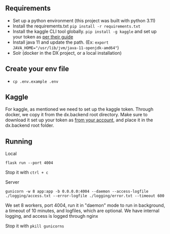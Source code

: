 ## Requirements
- Set up a python environment (this project was built with python 3.11)
- Install the requirements.txt `pip install -r requirements.txt`
- Install the kaggle CLI tool globally. `pip install -g kaggle` and set up your token as [per their guide](https://www.kaggle.com/docs/api)
- Install java 11 and update the path. (Ex: `export JAVA_HOME="/usr/lib/jvm/java-11-openjdk-amd64"`)
- Solr (docker in the DX project, or a local installation)

## Create your env file
- `cp .env.example .env`

## Kaggle
For kaggle, as mentioned we need to set up the kaggle token.
Through docker, we copy it from the dx.backend root directory.
Make sure to download it set up your token as [from your account](https://www.kaggle.com/settings/account), and place it in the dx.backend root folder.

## Running
Local
```
flask run --port 4004
```
Stop it with `ctrl + c`


Server
```
gunicorn -w 8 app:app -b 0.0.0.0:4004 --daemon --access-logfile ./logging/access.txt --error-logfile ./logging/error.txt --timeout 600
```
We set 8 workers, port 4004, run it in "daemon" mode to run in background, a timeout of 10 minutes, and logfiles, which are optional. We have internal logging, and access is logged through nginx

Stop it with `pkill gunicorns`
